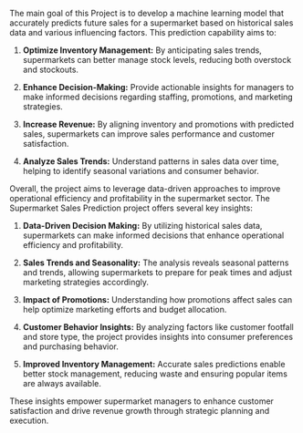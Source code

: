 The main goal of this Project is to develop a machine learning model that accurately predicts future sales for a supermarket based on historical sales data and various influencing factors. This prediction capability aims to:

1. **Optimize Inventory Management:** By anticipating sales trends, supermarkets can better manage stock levels, reducing both overstock and stockouts.

2. **Enhance Decision-Making:** Provide actionable insights for managers to make informed decisions regarding staffing, promotions, and marketing strategies.

3. **Increase Revenue:** By aligning inventory and promotions with predicted sales, supermarkets can improve sales performance and customer satisfaction.

4. **Analyze Sales Trends:** Understand patterns in sales data over time, helping to identify seasonal variations and consumer behavior.

Overall, the project aims to leverage data-driven approaches to improve operational efficiency and profitability in the supermarket sector.
The Supermarket Sales Prediction project offers several key insights:

1. **Data-Driven Decision Making:** By utilizing historical sales data, supermarkets can make informed decisions that enhance operational efficiency and profitability.

2. **Sales Trends and Seasonality:** The analysis reveals seasonal patterns and trends, allowing supermarkets to prepare for peak times and adjust marketing strategies accordingly.

3. **Impact of Promotions:** Understanding how promotions affect sales can help optimize marketing efforts and budget allocation.

4. **Customer Behavior Insights:** By analyzing factors like customer footfall and store type, the project provides insights into consumer preferences and purchasing behavior.

5. **Improved Inventory Management:** Accurate sales predictions enable better stock management, reducing waste and ensuring popular items are always available.

These insights empower supermarket managers to enhance customer satisfaction and drive revenue growth through strategic planning and execution.
